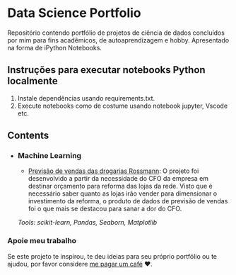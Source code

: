 # Data Science Portfolio
Repositório contendo portfólio de projetos de ciência de dados concluídos por mim para fins acadêmicos, de autoaprendizagem e hobby. Apresentado na forma de iPython Notebooks.

## Instruções para executar notebooks Python localmente
1. Instale dependências usando requirements.txt.
2. Execute notebooks como de costume usando notebook jupyter, Vscode etc.

## Contents

- ### Machine Learning

	- [Previsão de vendas das drogarias Rossmann](https://github.com/Nagatoh/portfolio_data_science/tree/main/rossman_predict_sales): O projeto foi desenvolvido a partir da necessidade do CFO da empresa em destinar orçamento para reforma das lojas da rede. Visto que é necessário saber quanto as lojas irão vender para dimensionar o investimento da reforma, o produto de dados de previsão de vendas foi o que mais se destacou para sanar a dor do CFO.


	_Tools: scikit-learn, Pandas, Seaborn, Matplotlib_ 

### Apoie meu trabalho

Se este projeto te inspirou, te deu ideias para seu próprio portfólio ou te ajudou, por favor considere [me pagar um café](https://www.buymeacoffee.com/humbertonagato) ❤️.   